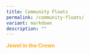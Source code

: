 ```yaml
---
title: Community Floats
permalink: /community-floats/
variant: markdown
description: ""
---
```

<span style="font-weight: bold;"><span style="color: #FFAC1C;"> Jewel in the Crown</span></span>